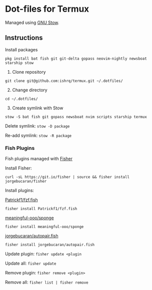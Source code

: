 # Dot-files for Termux

Managed using [GNU Stow](https://www.gnu.org/software/stow/).


## Instructions

Install packages
```
pkg install bat fish git git-delta gopass neovim-nightly newsboat starship stow
```

1. Clone repository
```
git clone git@github.com:ishrq/termux.git ~/.dotfiles/
```

2. Change directory
```
cd ~/.dotfiles/
```

3. Create symlink with Stow
```
stow -S bat fish git gopass newsboat nvim scripts starship termux
```

Delete symlink: `stow -D package`

Re-add symlink: `stow -R package`


### Fish Plugins

Fish plugins managed with [Fisher](https://github.com/jorgebucaran/fisher)

Install Fisher:

```
curl -sL https://git.io/fisher | source && fisher install jorgebucaran/fisher
```

Install plugins:

[Patrickf1/fzf.fish](https://github.com/PatrickF1/fzf.fish)
```
fisher install Patrickf1/fzf.fish
```

[meaningful-ooo/sponge](https://github.com/meaningful-ooo/sponge)
```
fisher install meaningful-ooo/sponge
```

[jorgebucaran/autopair.fish](https://github.com/jorgebucaran/autopair.fish)
```
fisher install jorgebucaran/autopair.fish
```

Update plugin: `fisher update <plugin`

Update all: `fisher update`

Remove plugin: `fisher remove <plugin>`

Remove all: `fisher list | fisher remove`
